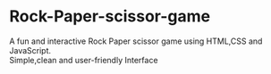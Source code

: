# Rock-Paper-scissor-game
A fun and interactive Rock Paper scissor game using HTML,CSS and JavaScript.
<br>Simple,clean and user-friendly Interface
